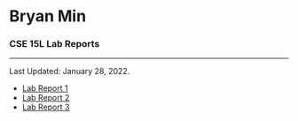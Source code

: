 # Bryan Min
### CSE 15L Lab Reports
---

Last Updated: January 28, 2022.

- [Lab Report 1](lab-report-1-week-2.md)
- [Lab Report 2](lab-report-2-week-4.md)
- [Lab Report 3](lab-report-3-week-6.md)
